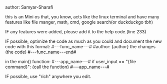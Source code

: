 author: Samyar-Sharafi

this is an Mini os that, you know, acts like the linux
terminal and have many features like
file manger, math, cmd, google search(or duckduckgo tbh)

IF any features were added, please add it to the help code.(line 233)

IF possible, optimize the code as much as you could and document the new code
with this format:
#---func_name---#
#author: {author} the changes
(the code)
#---func_name---end#

in the main() function:
#---app_name---#
if user_input == "{file command}":
    {call the function}
#---app_name---<end>#

IF possible, use "rich" anywhere you edit.
